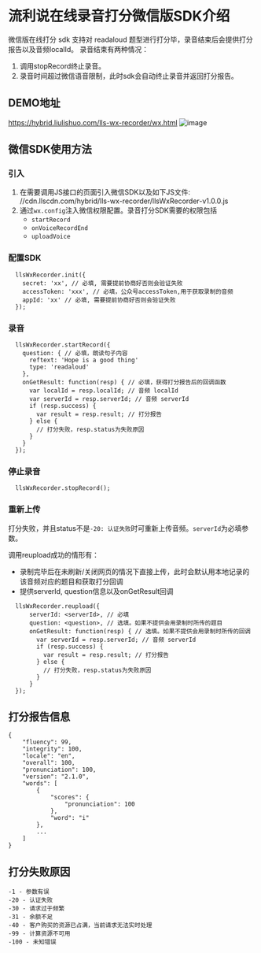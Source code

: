 # 流利说在线录音打分微信版SDK介绍
微信版在线打分 sdk 支持对 readaloud 题型进行打分毕，录音结束后会提供打分报告以及音频localId。
录音结束有两种情况：
1. 调用stopRecord终止录音。
2. 录音时间超过微信语音限制，此时sdk会自动终止录音并返回打分报告。

## DEMO地址
https://hybrid.liulishuo.com/lls-wx-recorder/wx.html
![image](http://wx4.sinaimg.cn/large/6875a344gy1feywir5sj4j207s07st8h.jpg)
## 微信SDK使用方法
### 引入
1. 在需要调用JS接口的页面引入微信SDK以及如下JS文件:  //cdn.llscdn.com/hybrid/lls-wx-recorder/llsWxRecorder-v1.0.0.js
2. 通过`wx.config`注入微信权限配置。录音打分SDK需要的权限包括
    - `startRecord`
    - `onVoiceRecordEnd`
    - `uploadVoice`

### 配置SDK
```
  llsWxRecorder.init({
    secret: 'xx', // 必填, 需要提前协商好否则会验证失败
    accessToken: 'xxx', // 必填，公众号accessToken,用于获取录制的音频
    appId: 'xx' // 必填, 需要提前协商好否则会验证失败
  });
```

### 录音
```
  llsWxRecorder.startRecord({
    question: { // 必填，朗读句子内容
      reftext: 'Hope is a good thing'
      type: 'readaloud'
    },
    onGetResult: function(resp) { // 必填，获得打分报告后的回调函数
      var localId = resp.localId; // 音频 localId
      var serverId = resp.serverId; // 音频 serverId
      if (resp.success) {
        var result = resp.result; // 打分报告
      } else {
        // 打分失败，resp.status为失败原因
      }
    }
  });
```

### 停止录音
```
  llsWxRecorder.stopRecord();
```

### 重新上传
打分失败，并且status不是`-20: 认证失败`时可重新上传音频。`serverId`为必填参数。

调用reupload成功的情形有：
- 录制完毕后在未刷新/关闭网页的情况下直接上传，此时会默认用本地记录的该音频对应的题目和获取打分回调
- 提供serverId, question信息以及onGetResult回调

```
  llsWxRecorder.reupload({
      serverId: <serverId>, // 必填
      question: <question>, // 选填。如果不提供会用录制时所传的题目
      onGetResult: function(resp) { // 选填。如果不提供会用录制时所传的回调
        var serverId = resp.serverId; // 音频 serverId
        if (resp.success) {
          var result = resp.result; // 打分报告
        } else {
          // 打分失败，resp.status为失败原因
        }
      }
  });
```

## 打分报告信息
```
{
    "fluency": 99,
    "integrity": 100,
    "locale": "en",
    "overall": 100,
    "pronunciation": 100,
    "version": "2.1.0",
    "words": [
        {
            "scores": {
                "pronunciation": 100
            },
            "word": "i"
        },
        ...
    ]
}
```

## 打分失败原因
```
-1 - 参数有误
-20 - 认证失败
-30 - 请求过于频繁
-31 - 余额不足
-40 - 客户购买的资源已占满，当前请求无法实时处理
-99 - 计算资源不可用
-100 - 未知错误
```
